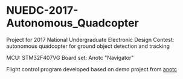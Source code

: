 # NUEDC-2017-Autonomous_Quadcopter
Project for 2017 National Undergraduate Electronic Design Contest: autonomous quadcopter for ground object detection and tracking

MCU: STM32F407VG
Board set: Anotc "Navigator"

Flight control program developed based on demo project from [anotc](https://anotc.taobao.com "anotc's homepage")
